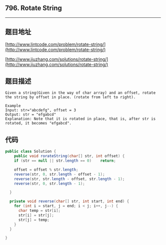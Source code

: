 ## 796. Rotate String

----
## 题目地址

[http://www.lintcode.com/problem/rotate-string/](http://www.lintcode.com/problem/rotate-string/)

[http://www.jiuzhang.com/solutions/rotate-string/](http://www.jiuzhang.com/solutions/rotate-string/)

## 题目描述

```text
Given a string(Given in the way of char array) and an offset, rotate the string by offset in place. (rotate from left to right).

Example
Input: str="abcdefg", offset = 3
Output: str = "efgabcd"    
Explanation: Note that it is rotated in place, that is, after str is rotated, it becomes "efgabcd".
```

## 代码

```java
public class Solution {
    public void rorateString(char[] str, int offset) {
    if (str == null || str.length == 0)    return;

    offset = offset % str.length;
    reverse(str, 0, str.length - offset - 1);
    reverse(str, str.length - offset, str.length - 1);
    reverse(str, 0, str.length - 1);

  }

  private void reverse(char[] str, int start, int end) {
    for (int i = start, j = end; i < j; i++, j--) {
      char temp = str[i];
      str[i] = str[j];
      str[j] = temp;
    }
  }

}
```

